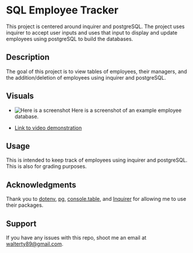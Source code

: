 # SQL Employee Tracker
This project is centered around inquirer and postgreSQL. The project uses inquirer to accept user inputs and uses that input to display and update employees using postgreSQL to build the databases.

## Description
The goal of this project is to view tables of employees, their managers, and the addition/deletion of employees using inquirer and postgreSQL. 

## Visuals
* ![Here is a screenshot](xxxxxxxxxxxxxx) Here is a screenshot of an example employee database.

* [Link to video demonstration](xxxxxxxxxxxxxxx)

## Usage
This is intended to keep track of employees using inquirer and postgreSQL. This is also for grading purposes.

## Acknowledgments
Thank you to [dotenv](https://www.npmjs.com/package/dotenv), [pg](https://www.npmjs.com/package/pg), [console.table](https://www.npmjs.com/package/console.table), and [Inquirer](https://www.npmjs.com/package/inquirer) for allowing me to use their packages.

## Support
If you have any issues with this repo, shoot me an email at walterty89@gmail.com. 